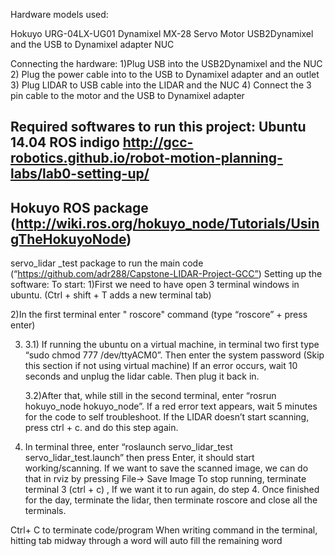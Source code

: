 Hardware models used:

Hokuyo URG-04LX-UG01 
Dynamixel MX-28 Servo Motor
USB2Dynamixel and the USB to Dynamixel adapter
NUC


Connecting the hardware:
1)Plug USB into the USB2Dynamixel and the NUC 
2) Plug the power cable into to the USB to Dynamixel adapter and an outlet 
3) Plug LIDAR to USB cable into the LIDAR and the NUC
4) Connect the 3 pin cable to the motor and the USB to Dynamixel adapter


Required softwares to run this project:
Ubuntu 14.04
ROS indigo
http://gcc-robotics.github.io/robot-motion-planning-labs/lab0-setting-up/ 
---------------------------------------------------------
Hokuyo ROS package (http://wiki.ros.org/hokuyo_node/Tutorials/UsingTheHokuyoNode)
--------------------------------------------------------
servo_lidar _test package to run the main code (“https://github.com/adr288/Capstone-LIDAR-Project-GCC”)
Setting up the software:
To start:
1)First we need to have open 3 terminal windows in ubuntu. (Ctrl + shift  + T adds a new terminal tab)

2)In the first terminal enter " roscore" command (type “roscore” + press enter)

3) 
   3.1) If running the ubuntu on a virtual machine, in terminal two first type “sudo chmod 777 /dev/ttyACM0”. Then enter the system password (Skip this section if not using virtual machine) If an error occurs, wait 10 seconds and unplug the lidar cable. Then plug it back in.

      3.2)After that, while still in the second terminal, enter “rosrun hokuyo_node hokuyo_node”. If a red error text appears, wait 5 minutes for the code to self troubleshoot. If the LIDAR doesn’t start scanning, press ctrl + c. and do this step again.

4) In terminal three, enter “roslaunch servo_lidar_test servo_lidar_test.launch” then press Enter, it should start working/scanning. If we want to save the scanned image, we can do that in rviz by pressing File→ Save Image
To stop running, terminate terminal 3 (ctrl + c) ,
If we want it to run again, do step 4.
Once finished for the day, terminate the lidar, then
 terminate roscore and close all the terminals.

Ctrl+ C to terminate code/program
When writing command in the terminal, hitting tab midway through a word will auto fill the remaining word

